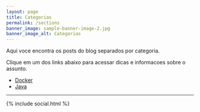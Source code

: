 ```yaml
---
layout: page
title: Categorias
permalink: /sections
banner_image: sample-banner-image-2.jpg
banner_image_alt: Categorias
---
```


Aqui voce encontra os posts do blog separados por categoria.

Clique em um dos links abaixo para acessar dicas e informacoes sobre o assunto.

- [Docker][docker]
- [Java][java]

---

{% include social.html %}

[java]: /categories/java
[docker]: /categories/docker
